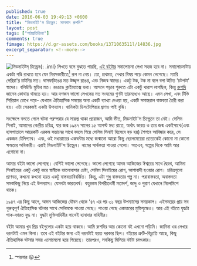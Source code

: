 ```yaml
---
published: true
date: 2016-06-03 19:49:13 +0600
title: "মিডনাইট'স চিল্ড্রেন: সালমান রুশদি"
layout: post
tags: ["পাঠপ্রতিক্রিয়া"]
comments: true
fimage: https://d.gr-assets.com/books/1371063511l/14836.jpg
excerpt_separator: <!--more-->
---
```

![মিডনাইটস্ চিল্ড্রেন]({{page.fimage}}){: .iml} লিখতে বসে বুঝতে পারছি, [এই বইটার](https://www.goodreads.com/book/show/14836.Midnight_s_Children) সমালোচনা লেখা সহজ হবে না। সমালোচনাটায় একটা গণ্ডি রাখতে হবে যেন নিরসকারীতে[^1] রূপ না নেয়। তো, প্রথমত, দেখার বিষয় পড়ে কেমন লেগেছে। ম্যারি পেরিরা'র চাটনির মত। ঘাসফড়িঙের মত উজ্জ্বল রঙের, এবং নিজস্ব স্বাদের। একটু টক, টক না বলে বলা উচিত 'চটপটা' স্বাদের। বলিউডি মুভির মত। রঙচঙে ক্লাইম্যাক্সে ভরা। আসলে পড়ার শুরুতে এটা একটু খারাপ লাগছিল, কিন্তু [রুশদি](https://www.goodreads.com/author/show/3299.Salman_Rushdie) জানেন কোথায় থামতে হয়। আর দশজন ভালো লেখকের মত সংযমের গুণটা তারমধ্যেও আছে। এমন লেখা, এবং টিভি সিরিয়াল চোখে পড়ে- যেখানে ঐতিহাসিক সময়ের অন্য একটি ব্যাখ্যা দেওয়া হয়, একটি সমান্তরাল বাস্তবতা তৈরী করা হয়। এটা সেরকমই একটা উপন্যাস। খানিকটা ডিসটোপিয়ার ঘ্রাণও পাই বুঝি।
<!--more-->
সংক্ষেপে বলতে গেলে ঘটনা পরম্পরার যে সারল্য থাকা প্রয়োজন, আমি ভীত, মিডনাইট'স চিল্ড্রেনে তা নেই। সেলিম সিনাই, আমাদের কেন্দ্রীয় চরিত্র, যার জন্ম ১৯৪৭ সালের ১৫ আগস্ট মধ্য রাতে, অর্থাৎ ভারত ও তার জন্ম একইসাথে(এবং হাসপাতালে আরেকটি এরকম সন্তানের সাথে বদলে গিয়ে সেলিম সিনাই হিসেবে বড় হয়) শৈশবে আবিষ্কার করে, সে একজন টেলিপ্যাথ। এবং, ওই মধ্যরাতের একঘন্টার মধ্যে জন্মানো আরো কিছু ছেলেমেয়েরা প্রত্যেকেই কোনো না কোনো ক্ষমতার অধিকারী। এরাই মিডনাইট'স চিল্ড্রেন। নামের সার্থকতা পাওয়া গেলো। অতএব, গল্পের দিকে আমি আর এগোবো না।

আমার বইটা ভালো লেগেছে। বেশিই ভালো লেগেছে। ভালো লেগেছে আদম আজিজের ঈশ্বরের সাথে দ্বৈরথ, আমিনা সিনাইয়ের একটু একটু করে স্বামীকে ভালোবাসার চেষ্টা, সেলিম সিনাইয়ের রোগ, আশাবাদী হওয়ার রোগ। চরিত্রগুলো প্রাণবন্ত, কখনো কখনো হয়ত একটু বাস্তবতাবিবর্জিত। কিন্তু, এটা শুধু বাস্তবতার গল্প না। পরাবাস্তবতা, অবাস্তবতা সমস্তকিছু নিয়ে এই উপন্যাস। যেমনটা ভারতবর্ষ। বহুরকম বিপরীতধর্মী মতাদর্শ, জাদু ও পুরাণ যেখানে মিলেমিশে থাকে।

১৯৪৭ এর কিছু আগে, আদম আজিজের যৌবন থেকে '৪৭ এর পর ৩১ বছর উপন্যাসের সময়কাল। এইসময়ের প্রায় সব গুরুত্বপূর্ণ ঐতিহাসিক ঘটনার সাথে সেলিমকে পাওয়া গেছে। পাওয়া গেছে একাত্তরের মুক্তিযুদ্ধেও। আর এই বইতে যুদ্ধটা পাক-ভারত যুদ্ধ না। যুদ্ধটা মুক্তিবাহিনীর সাথেই হানাদার বাহিনীর। 

বইটা আমার খুব প্রিয় বইগুলোর একটা হয়ে থাকবে। আমি রুশদির আর কোনো বই এখনো পড়িনি। জানিনা ওর লেখার ধরনটাই এমন কিনা। তবে এই বইটার জন্য এই ধরনটাই হয়ত দরকার ছিল। বইয়ের ত্রুটি-বিচ্যুতি আছে, কিছু ঐতিহাসিক ঘটনার সময় এলোমেলো হয়ে গিয়েছে। তারপরও, সবকিছু মিলিয়ে বইটা চমৎকার।

[^1]: স্পয়লার :stuck_out_tongue:
